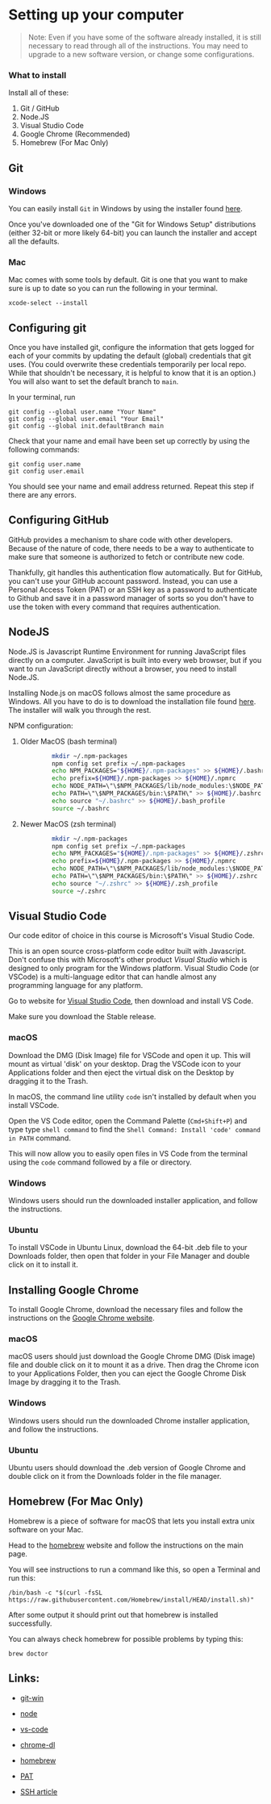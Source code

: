 # Setting up your computer

> Note: Even if you have some of the software already installed, it is still necessary to read through all of the instructions. You may need to upgrade to a new software version, or change some configurations.

### What to install

Install all of these:

1. Git / GitHub
2. Node.JS
3. Visual Studio Code
4. Google Chrome (Recommended)
5. Homebrew (For Mac Only)

## Git

### Windows

You can easily install `Git` in Windows by using the installer found [here](#links).

Once you've downloaded one of the "Git for Windows Setup" distributions (either
32-bit or more likely 64-bit) you can launch the installer and accept all the
defaults.

### Mac

Mac comes with some tools by default. Git is one that you want to make sure is up
to date so you can run the following in your terminal.

```shell
xcode-select --install
```

## Configuring git

Once you have installed git, configure the information that gets logged for each
of your commits by updating the default (global) credentials that git uses. (You
could overwrite these credentials temporarily per local repo. While that
shouldn't be necessary, it is helpful to know that it is an option.) You will also want to set the default branch to `main`.

In your terminal, run

```shell
git config --global user.name "Your Name"
git config --global user.email "Your Email"
git config --global init.defaultBranch main
```

Check that your name and email have been set up correctly by using the following commands:

```shell
git config user.name
git config user.email
```

You should see your name and email address returned. Repeat this step if there
are any errors.

## Configuring GitHub

GitHub provides a mechanism to share code with other
developers. Because of the nature of code, there needs to be a way to
authenticate to make sure that someone is authorized to fetch or contribute new
code.

Thankfully, git handles this authentication flow automatically. But for GitHub,
you can't use your GitHub account password. Instead, you can use a Personal
Access Token (PAT) or an SSH key as a password to authenticate to Github and
save it in a password manager of sorts so you don't have to use the token with
every command that requires authentication.

## NodeJS

Node.JS is Javascript Runtime Environment for running JavaScript files directly
on a computer. JavaScript is built into every web browser, but if you want
to run JavaScript directly without a browser, you need to install Node.JS.

Installing Node.js on macOS follows almost the same procedure as Windows. All you have to do is to download the installation file found [here](#links). The installer will walk you through the rest.

NPM configuration:

1. Older MacOS (bash terminal)

```bash
            mkdir ~/.npm-packages
            npm config set prefix ~/.npm-packages
            echo NPM_PACKAGES="${HOME}/.npm-packages" >> ${HOME}/.bashrc
            echo prefix=${HOME}/.npm-packages >> ${HOME}/.npmrc
            echo NODE_PATH=\"\$NPM_PACKAGES/lib/node_modules:\$NODE_PATH\" >> ${HOME}/.bashrc
            echo PATH=\"\$NPM_PACKAGES/bin:\$PATH\" >> ${HOME}/.bashrc
            echo source "~/.bashrc" >> ${HOME}/.bash_profile
            source ~/.bashrc
```

2. Newer MacOS (zsh terminal)

```bash
            mkdir ~/.npm-packages
            npm config set prefix ~/.npm-packages
            echo NPM_PACKAGES="${HOME}/.npm-packages" >> ${HOME}/.zshrc
            echo prefix=${HOME}/.npm-packages >> ${HOME}/.npmrc
            echo NODE_PATH=\"\$NPM_PACKAGES/lib/node_modules:\$NODE_PATH\" >> ${HOME}/.zshrc
            echo PATH=\"\$NPM_PACKAGES/bin:\$PATH\" >> ${HOME}/.zshrc
            echo source "~/.zshrc" >> ${HOME}/.zsh_profile
            source ~/.zshrc
```

## Visual Studio Code

Our code editor of choice in this course is Microsoft's Visual Studio Code.

This is an open source cross-platform code editor built with Javascript.
Don't confuse this with Microsoft's other product _Visual Studio_ which is
designed to only program for the Windows platform. Visual Studio Code (or
VSCode) is a multi-language editor that can handle almost any programming
language for any platform.

Go to website for [Visual Studio Code](#links), then download and install VS Code.

Make sure you download the Stable release.

### macOS

Download the DMG (Disk Image) file for VSCode and open it up. This will mount as
virtual 'disk' on your desktop. Drag the VSCode icon to your Applications folder
and then eject the virtual disk on the Desktop by dragging it to the Trash.

In macOS, the command line utility `code` isn't installed by default when you
install VSCode.

Open the VS Code editor, open the Command Palette (`Cmd+Shift+P`) and type
type `shell command` to find the `Shell Command: Install 'code' command in PATH`
command.

This will now allow you to easily open files in VS Code from the terminal using
the `code` command followed by a file or directory.

### Windows

Windows users should run the downloaded installer application, and
follow the instructions.

### Ubuntu

To install VSCode in Ubuntu Linux, download the 64-bit .deb file to your
Downloads folder, then open that folder in your File Manager and double click on
it to install it.

## Installing Google Chrome

To install Google Chrome, download the necessary files and follow the
instructions on the [Google Chrome website](#links).

### macOS

macOS users should just download the Google Chrome DMG (Disk image) file and
double click on it to mount it as a drive. Then drag the Chrome icon to your
Applications Folder, then you can eject the Google Chrome Disk Image by dragging
it to the Trash.

### Windows

Windows users should run the downloaded Chrome installer application, and
follow the instructions.

### Ubuntu

Ubuntu users should download the .deb version of Google Chrome and double click
on it from the Downloads folder in the file manager.

## Homebrew (For Mac Only)

Homebrew is a piece of software for macOS that lets you install extra unix
software on your Mac.

Head to the [homebrew](#links) website and follow the instructions on
the main page.

You will see instructions to run a command like this, so open a Terminal and run this:

```shell
/bin/bash -c "$(curl -fsSL https://raw.githubusercontent.com/Homebrew/install/HEAD/install.sh)"
```

After some output it should print out that homebrew is installed successfully.

You can always check homebrew for possible problems by typing this:

```shell
brew doctor
```

## Links:

- [git-win](https://git-scm.com/download/win)
- [node](https://nodejs.org/en/download/)
- [vs-code](https://code.visualstudio.com/)
- [chrome-dl](https://www.google.com/chrome/browser/desktop/index.html)
- [homebrew](http://brew.sh)

- [PAT](https://github.com/settings/tokens)
- [SSH article](https://hackmd.io/@AgDXdHgSSPKsJIhCxlaTuA/BJtNu88fF)
